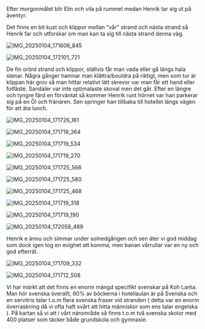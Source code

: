 Efter morgonmålet blir Elin och vila på rummet
medan Henrik tar sig ut på äventyr.

Det finns en bit kust och klippor mellan 
"vår" strand och nästa strand så Henrik far och
utforskar om man kan ta sig till nästa strand
denna väg.

![IMG_20250104_171606_845](https://github.com/user-attachments/assets/733ea05e-76f6-44f0-9f32-0b499c4fdbbf)

![IMG_20250104_172101_721](https://github.com/user-attachments/assets/034c895e-f806-43e6-bef7-28f58383e46a)


De fin orörd strand och klippor, ställvis
får man vada eller gå längs hala stenar.
Några gånger hamnar man klättra/bouldra på riktigt,
men som tur är klippan här grov så man hittar relativt
lätt skrevor var man får ett hand eller fotfäste.
Sandaler var inte optimalaste skoval men det går.
Efter en längre och tyngre färd en förväntat
så kommer Henrik runt hörnet var han parkerar sig
på en Öl och fränären. Sen springer han tillbaka till
hotellet längs vägen för att äta lunch.


![IMG_20250104_171726_161](https://github.com/user-attachments/assets/a280d00e-2da0-4750-8068-59fd859f7a4c)


![IMG_20250104_171719_364](https://github.com/user-attachments/assets/900a0f35-a732-44ea-9736-ab81af26feae)


![IMG_20250104_171719_534](https://github.com/user-attachments/assets/861e1749-fb3b-428d-87bb-fbf2e6e4d197)


![IMG_20250104_171719_270](https://github.com/user-attachments/assets/281ca681-9a2c-449a-942e-3dfef484d067)


![IMG_20250104_171725_566](https://github.com/user-attachments/assets/927c3781-4f03-4651-ab6b-4eaec913f602)


![IMG_20250104_171725_580](https://github.com/user-attachments/assets/1d62b537-a672-4c2e-8674-5c3ab0f1ee22)


![IMG_20250104_171725_468](https://github.com/user-attachments/assets/bc4c9fa6-5088-4c29-802e-39b6c0696c11)


![IMG_20250104_171719_318](https://github.com/user-attachments/assets/6c467733-6938-473f-8a78-a7575a4ea72e)


![IMG_20250104_171719_190](https://github.com/user-attachments/assets/f3217332-8931-4278-9ac1-bd0883a69852)

![IMG_20250104_172058_489](https://github.com/user-attachments/assets/acb7dbb1-9a3c-4ea7-bdee-31d7755351d4)


Henrik e ännu och simmar under solnedgången 
och sen äter vi god middag som dock igen 
tog en evighet att komma, men banan vårrullar var en
ny och god efterrät.

![IMG_20250104_171709_332](https://github.com/user-attachments/assets/8e40eb92-67dc-4b7d-8eb9-474c023abe6b)

![IMG_20250104_171712_508](https://github.com/user-attachments/assets/5aacec4c-fee4-4fd6-80f7-6a0d5cae1259)


Vi har märkt att det finns en enorm mängd specifikt svenskar på Koh Lanta. Man hör svenska överallt, 60% av böckerna i hotellaulan är på Svenska och en servitris talar t.o.m flera svenska fraser vid stranden ( detta var en enorm överraskning då vi ofta haft svårt att hitta människor som ens talar engelska ). På kartan så vi att i vårt närområde så finns t.o.m två svenska skolor med 400 platser som täcker både grundskola och gymnasie.
